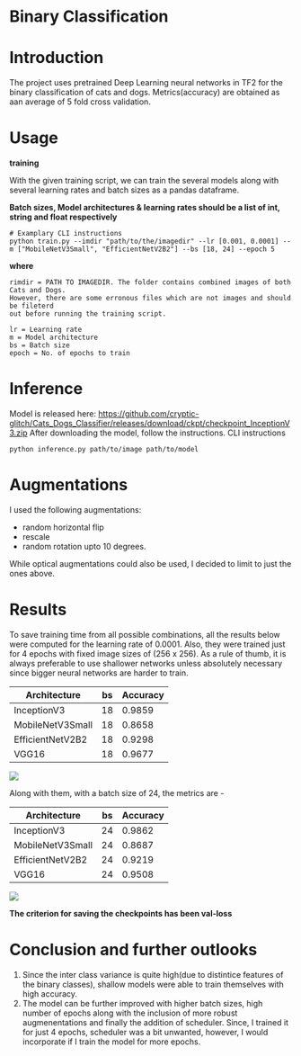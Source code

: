 Binary Classification
===

# Introduction
The project uses pretrained Deep Learning neural networks in TF2 for the binary classification of cats and dogs. Metrics(accuracy) are obtained as aan average of 5 fold cross validation.  


# Usage
**training**

With the given training script, we can train the several models along with several learning rates and batch sizes as a pandas dataframe. 

**Batch sizes, Model architectures & learning rates should be a list of int, string and float respectively**

```gherkin=
# Examplary CLI instructions
python train.py --imdir "path/to/the/imagedir" --lr [0.001, 0.0001] --m ["MobileNetV3Small", "EfficientNetV2B2"] --bs [18, 24] --epoch 5
```
**where**
```
rimdir = PATH TO IMAGEDIR. The folder contains combined images of both Cats and Dogs.
However, there are some erronous files which are not images and should be fileterd
out before running the training script.

lr = Learning rate
m = Model architecture
bs = Batch size
epoch = No. of epochs to train
```
# Inference
Model is released here: https://github.com/cryptic-glitch/Cats_Dogs_Classifier/releases/download/ckpt/checkpoint_InceptionV3.zip
After downloading the model, follow the instructions.
CLI instructions 
```gherkin=
python inference.py path/to/image path/to/model
```

# Augmentations
I used the following augmentations:
* random horizontal flip
* rescale
* random rotation upto 10 degrees.

While optical augmentations could also be used, I decided to limit to just the ones above.

# Results
To save training time from all possible combinations, all the results below were computed for the learning rate of 0.0001. Also, they were trained just for 4 epochs with fixed image sizes of (256 x 256).
As a rule of thumb, it is always preferable to use shallower networks unless absolutely necessary since bigger neural networks are harder to train.

| Architecture     | bs | Accuracy |
|------------------|----|----------|
| InceptionV3      | 18 |   0.9859 |
| MobileNetV3Small | 18 |   0.8658 |
| EfficientNetV2B2 | 18 |   0.9298 |
| VGG16            | 18 |   0.9677 |

![](https://i.imgur.com/b8A3hbh.png)



Along with them, with a batch size of 24, the metrics are -

| Architecture     | bs | Accuracy |
|------------------|----|----------|
| InceptionV3      | 24 |   0.9862 |
| MobileNetV3Small | 24 |   0.8687 |
| EfficientNetV2B2 | 24 |   0.9219 |
| VGG16            | 24 |   0.9508 |

![](https://i.imgur.com/6nFZJLD.png)

**The criterion for saving the checkpoints has been val-loss**

# Conclusion and further outlooks
1) Since the inter class variance is quite high(due to distintice features of the binary classes), shallow models were able to train themselves with high accuracy. 
2) The model can be further improved with higher batch sizes, high number of epochs along with the inclusion of more robust augmenentations and finally the addition of scheduler. Since, I trained it for just 4 epochs, scheduler was a bit unwanted, however, I would incorporate if I train the model for more epochs. 


